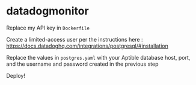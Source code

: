 # datadogmonitor

Replace my API key in `Dockerfile`

Create a limited-access user per the instructions here :
  https://docs.datadoghq.com/integrations/postgresql/#installation

Replace the values in `postgres.yaml` with your Aptible database host, port, and the username and password created in the previous step

Deploy!
